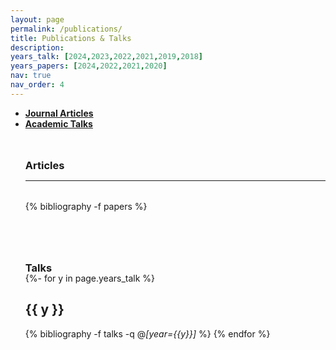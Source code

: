 ```yaml
---
layout: page
permalink: /publications/
title: Publications & Talks
description: 
years_talk: [2024,2023,2022,2021,2019,2018]
years_papers: [2024,2022,2021,2020]
nav: true
nav_order: 4
---
```

<!-- _pages/publications.md -->

<p>
<ul>
 <li><a href="#journal"><b>Journal Articles</b></a></li>
 <li><a href="#talk"><b>Academic Talks</b></a></li>

<!-- 
<div class="large-badges" style="margin-top: 1.2rem;">
    <a href="https://scholar.google.com/citations?user={{ site.data.scholar.id }}">
        <img src="https://img.shields.io/badge/citations-{{ site.data.scholar.citations }}-000000?style=flat" 
        alt="{{ site.data.scholar.citations }} Google Scholar citations">
    </a>
    <a href="https://scholar.google.com/citations?user={{ site.data.scholar.id }}" aria-label="Google Scholar link" role="button">
        <img src="https://img.shields.io/badge/h--index-{{ site.data.scholar.h_index }}-000000?style=flat" 
        alt="{{ site.data.scholar.h_index }} Google Scholar h-index">
    </a>
    <a href="https://scholar.google.com/citations?user={{ site.data.scholar.id }}" aria-label="Google Scholar link" role="button">
        <img src="https://img.shields.io/badge/i10--index-{{ site.data.scholar.i10_index }}-000000?style=flat" 
        alt="{{ site.data.scholar.i10_index }} Google Scholar i10-index">
    </a>
</div>
-->



<div class="publications">

<a id="journal"><h3 style="margin-top: 3rem; margin-bottom: 0.3rem;"><b>Articles</b></h3></a>
<hr style="color: var(--global-text-color); height: 1px; margin-bottom: 2rem;">
{% bibliography -f papers %}

<a id="talk"><h3 style="margin-top: 5rem; margin-bottom: -1.0rem;"><b>Talks</b></h3></a>

{%- for y in page.years_talk %}
    <h2 class="year">{{ y }}</h2>
        {% bibliography -f talks -q @*[year={{y}}]* %}
{% endfor %}

</div>


